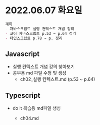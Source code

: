 # 2022.06.07 화요일

```markdown
계획 
- 자바스크립트 실행 컨텍스트 개념 정리
- 코어 자바스크립트 p.53 ~ p.64 정리
- 타입스크립트 p.78 ~ p. 정리
```

## Javascript 

- 실행 컨텍스트 개념 강의 찾아보기
- 공부용 md 파일 수정 및 생성
  - ch02_실행 컨텍스트.md (p.53 ~ p.64)



## Typescript 

- do it 복습용 md파일 생성

  - ch04.md